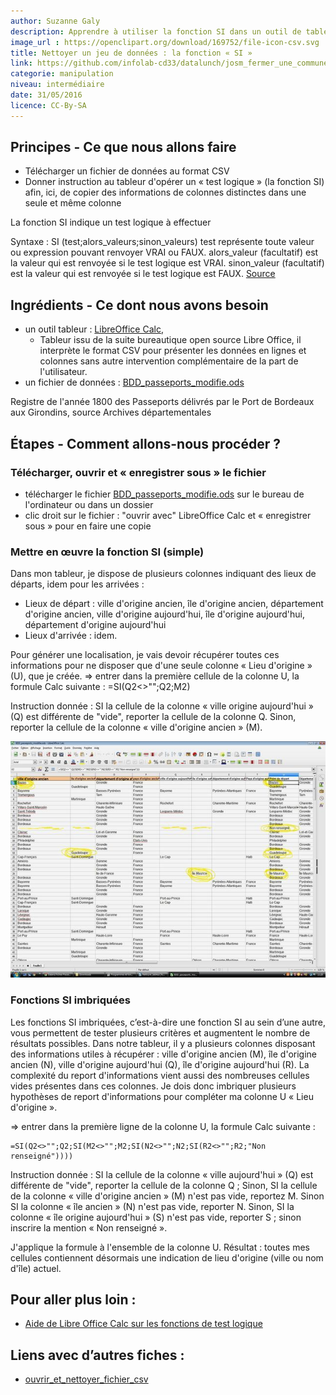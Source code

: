 ```yaml
---
author: Suzanne Galy
description: Apprendre à utiliser la fonction SI dans un outil de tableur numérique.
image_url : https://openclipart.org/download/169752/file-icon-csv.svg
title: Nettoyer un jeu de données : la fonction « SI »
link: https://github.com/infolab-cd33/datalunch/josm_fermer_une_commune.md
categorie: manipulation
niveau: intermédiaire
date: 31/05/2016
licence: CC-By-SA
---
```


## Principes - Ce que nous allons faire
* Télécharger un fichier de données au format CSV
* Donner instruction au tableur d'opérer un « test logique » (la fonction SI) afin, ici, de copier des informations de colonnes distinctes dans une seule et même colonne

La fonction SI indique un test logique à effectuer

Syntaxe : SI (test;alors_valeurs;sinon_valeurs)
test représente toute valeur ou expression pouvant renvoyer VRAI ou FAUX.
alors_valeur (facultatif) est la valeur qui est renvoyée si le test logique est VRAI.
sinon_valeur (facultatif) est la valeur qui est renvoyée si le test logique est FAUX.
[Source](https://help.libreoffice.org/Calc/)

## Ingrédients - Ce dont nous avons besoin

* un outil tableur : [LibreOffice Calc](https://fr.libreoffice.org/download/libreoffice-stable/),
    * Tableur issu de la suite bureautique open source Libre Office, il interprète le format CSV pour présenter les données en lignes et colonnes sans autre intervention complémentaire de la part de l'utilisateur.
* un fichier de données : [BDD_passeports_modifie.ods](https://github.com/infolab-cd33/datalunch/blob/master/img/nettoyer/BDD_passeports_modifie.ods?raw=true)

Registre de l'année 1800 des Passeports délivrés par le Port de Bordeaux aux Girondins, source Archives départementales

## Étapes - Comment allons-nous procéder ?
### Télécharger, ouvrir et « enregistrer sous » le fichier

* télécharger le fichier [BDD_passeports_modifie.ods](https://raw.githubusercontent.com/infolab-cd33/datalunch/master/img/nettoyer/BDD_passeports_modifie.ods?raw=true) sur le bureau de l'ordinateur ou dans un dossier
* clic droit sur le fichier : "ouvrir avec" LibreOffice Calc et « enregistrer sous » pour en faire une copie

### Mettre en œuvre la fonction SI (simple)
Dans mon tableur, je dispose de plusieurs colonnes indiquant des lieux de départs, idem pour les arrivées :
* Lieux de départ : ville d'origine ancien, île d'origine ancien, département d'origine ancien, ville d'origine aujourd'hui, île d'origine aujourd'hui, département d'origine aujourd'hui
* Lieux d'arrivée : idem.

Pour générer une localisation, je vais devoir récupérer toutes ces informations pour ne disposer que d'une seule colonne «  Lieu d'origine » (U), que je créée.
⇒ entrer dans la première cellule de la colonne U, la formule Calc suivante :
    =SI(Q2<>"";Q2;M2)

Instruction donnée : SI la cellule de la colonne « ville origine aujourd'hui » (Q) est différente de "vide", reporter la cellule de la colonne Q. Sinon, reporter la cellule de la colonne « ville d'origine ancien » (M).

![Exemple « fonction SI » imbriquée fichier Passeports 1800 Gironde](https://raw.githubusercontent.com/infolab-cd33/datalunch/master/img/nettoyer/Exemple_Fonction_SI.jpg)

### Fonctions SI imbriquées
Les fonctions SI imbriquées, c’est-à-dire une fonction SI au sein d’une autre, vous permettent de tester plusieurs critères et augmentent le nombre de résultats possibles.
Dans notre tableur, il y a plusieurs colonnes disposant des informations utiles à récupérer : ville d'origine ancien (M), île d'origine ancien (N), ville d'origine aujourd'hui (Q), île d'origine aujourd'hui (R).
La complexité du report d'informations vient aussi des nombreuses cellules vides présentes dans ces colonnes.
Je dois donc imbriquer plusieurs hypothèses de report d'informations pour compléter ma colonne U « Lieu d'origine ».

⇒ entrer dans la première ligne de la colonne U, la formule Calc suivante :                     

    =SI(Q2<>"";Q2;SI(M2<>"";M2;SI(N2<>"";N2;SI(R2<>"";R2;"Non renseigné"))))

Instruction donnée : SI la cellule de la colonne « ville aujourd'hui » (Q) est différente de "vide", reporter la cellule de la colonne Q ; Sinon, SI la cellule de la colonne « ville d'origine ancien » (M) n'est pas vide, reportez M. Sinon SI la colonne « île ancien » (N) n'est pas vide, reporter N. Sinon, SI la colonne « île origine aujourd'hui » (S) n'est pas vide, reporter S ; sinon inscrire la mention « Non renseigné ».

J'applique la formule à l'ensemble de la colonne U.
Résultat : toutes mes cellules contiennent désormais une indication de lieu d'origine (ville ou nom d'île) actuel.

## Pour aller plus loin :
* [Aide de Libre Office Calc sur les fonctions de test logique](https://help.libreoffice.org/Calc/Logical_Functions/fr )

## Liens avec d’autres fiches :
* [ouvrir_et_nettoyer_fichier_csv](./#fiches/ouvrir_et_nettoyer_fichier_csv.md)
